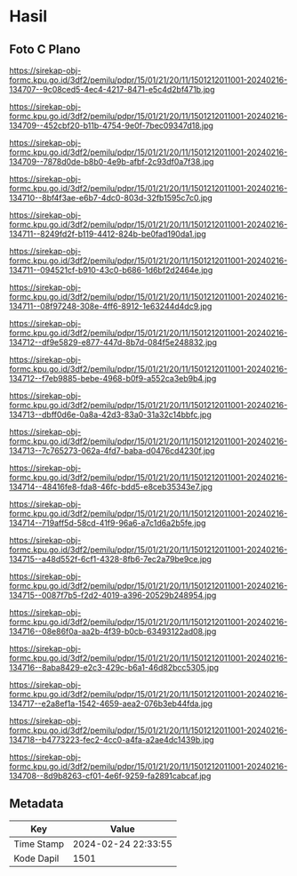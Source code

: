 # Hasil

## Foto C Plano

https://sirekap-obj-formc.kpu.go.id/3df2/pemilu/pdpr/15/01/21/20/11/1501212011001-20240216-134707--9c08ced5-4ec4-4217-8471-e5c4d2bf471b.jpg

https://sirekap-obj-formc.kpu.go.id/3df2/pemilu/pdpr/15/01/21/20/11/1501212011001-20240216-134709--452cbf20-b11b-4754-9e0f-7bec09347d18.jpg

https://sirekap-obj-formc.kpu.go.id/3df2/pemilu/pdpr/15/01/21/20/11/1501212011001-20240216-134709--7878d0de-b8b0-4e9b-afbf-2c93df0a7f38.jpg

https://sirekap-obj-formc.kpu.go.id/3df2/pemilu/pdpr/15/01/21/20/11/1501212011001-20240216-134710--8bf4f3ae-e6b7-4dc0-803d-32fb1595c7c0.jpg

https://sirekap-obj-formc.kpu.go.id/3df2/pemilu/pdpr/15/01/21/20/11/1501212011001-20240216-134711--8249fd2f-b119-4412-824b-be0fad190da1.jpg

https://sirekap-obj-formc.kpu.go.id/3df2/pemilu/pdpr/15/01/21/20/11/1501212011001-20240216-134711--094521cf-b910-43c0-b686-1d6bf2d2464e.jpg

https://sirekap-obj-formc.kpu.go.id/3df2/pemilu/pdpr/15/01/21/20/11/1501212011001-20240216-134711--08f97248-308e-4ff6-8912-1e63244d4dc9.jpg

https://sirekap-obj-formc.kpu.go.id/3df2/pemilu/pdpr/15/01/21/20/11/1501212011001-20240216-134712--df9e5829-e877-447d-8b7d-084f5e248832.jpg

https://sirekap-obj-formc.kpu.go.id/3df2/pemilu/pdpr/15/01/21/20/11/1501212011001-20240216-134712--f7eb9885-bebe-4968-b0f9-a552ca3eb9b4.jpg

https://sirekap-obj-formc.kpu.go.id/3df2/pemilu/pdpr/15/01/21/20/11/1501212011001-20240216-134713--dbff0d6e-0a8a-42d3-83a0-31a32c14bbfc.jpg

https://sirekap-obj-formc.kpu.go.id/3df2/pemilu/pdpr/15/01/21/20/11/1501212011001-20240216-134713--7c765273-062a-4fd7-baba-d0476cd4230f.jpg

https://sirekap-obj-formc.kpu.go.id/3df2/pemilu/pdpr/15/01/21/20/11/1501212011001-20240216-134714--48416fe8-fda8-46fc-bdd5-e8ceb35343e7.jpg

https://sirekap-obj-formc.kpu.go.id/3df2/pemilu/pdpr/15/01/21/20/11/1501212011001-20240216-134714--719aff5d-58cd-41f9-96a6-a7c1d6a2b5fe.jpg

https://sirekap-obj-formc.kpu.go.id/3df2/pemilu/pdpr/15/01/21/20/11/1501212011001-20240216-134715--a48d552f-6cf1-4328-8fb6-7ec2a79be9ce.jpg

https://sirekap-obj-formc.kpu.go.id/3df2/pemilu/pdpr/15/01/21/20/11/1501212011001-20240216-134715--0087f7b5-f2d2-4019-a396-20529b248954.jpg

https://sirekap-obj-formc.kpu.go.id/3df2/pemilu/pdpr/15/01/21/20/11/1501212011001-20240216-134716--08e86f0a-aa2b-4f39-b0cb-63493122ad08.jpg

https://sirekap-obj-formc.kpu.go.id/3df2/pemilu/pdpr/15/01/21/20/11/1501212011001-20240216-134716--8aba8429-e2c3-429c-b6a1-46d82bcc5305.jpg

https://sirekap-obj-formc.kpu.go.id/3df2/pemilu/pdpr/15/01/21/20/11/1501212011001-20240216-134717--e2a8ef1a-1542-4659-aea2-076b3eb44fda.jpg

https://sirekap-obj-formc.kpu.go.id/3df2/pemilu/pdpr/15/01/21/20/11/1501212011001-20240216-134718--b4773223-fec2-4cc0-a4fa-a2ae4dc1439b.jpg

https://sirekap-obj-formc.kpu.go.id/3df2/pemilu/pdpr/15/01/21/20/11/1501212011001-20240216-134708--8d9b8263-cf01-4e6f-9259-fa2891cabcaf.jpg


## Metadata

| Key        | Value               |
| ---------- | ------------------- |
| Time Stamp | 2024-02-24 22:33:55 |
| Kode Dapil | 1501                |



